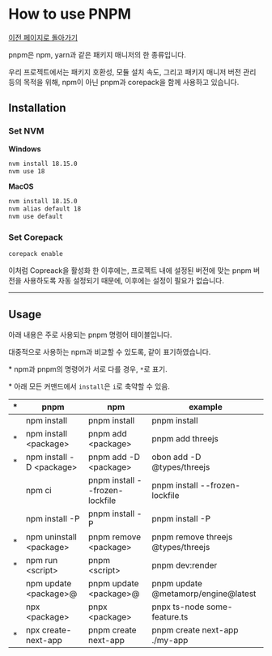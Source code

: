 # How to use PNPM

[이전 페이지로 돌아가기](../README.md)

pnpm은 npm, yarn과 같은 패키지 매니저의 한 종류입니다.

우리 프로젝트에서는 패키지 호환성, 모듈 설치 속도, 그리고 패키지 매니저 버전 관리 등의 목적을 위해, npm이 아닌 pnpm과 corepack을 함께 사용하고 있습니다.

## Installation

### Set NVM

**Windows**

```bash
nvm install 18.15.0
nvm use 18
```

**MacOS**

```bash
nvm install 18.15.0
nvm alias default 18
nvm use default
```

### Set Corepack

```bash
corepack enable
```

이처럼 Copreack을 활성화 한 이후에는, 프로젝트 내에 설정된 버전에 맞는 pnpm 버전을 사용하도록 자동 설정되기 때문에, 이후에는 설정이 필요가 없습니다.

---

## Usage

아래 내용은 주로 사용되는 pnpm 명령어 테이블입니다.

대중적으로 사용하는 npm과 비교할 수 있도록, 같이 표기하였습니다.

\* npm과 pnpm의 명령어가 서로 다를 경우, `*`로 표기.

\* 아래 모든 커맨드에서 `install`은 `i`로 축약할 수 있음.

| \*  | pnpm                            | npm                              | example                             |
| --- | ------------------------------- | -------------------------------- | ----------------------------------- |
|     | npm install                     | pnpm install                     | pnpm install                        |
| \*  | npm install \<package>          | pnpm add \<package>              | pnpm add threejs                    |
| \*  | npm install -D \<package>       | pnpm add -D \<package>           | obon add -D @types/threejs          |
|     | npm ci                          | pnpm install --frozen-lockfile   | pnpm install --frozen-lockfile      |
|     | npm install -P                  | pnpm install -P                  | pnpm install -P                     |
| \*  | npm uninstall \<package>        | pnpm remove \<package>           | pnpm remove threejs @types/threejs  |
| \*  | npm run \<script>               | pnpm \<script>                   | pnpm dev:render                     |
|     | npm update \<package>@<version> | pnpm update \<package>@<version> | pnpm update @metamorp/engine@latest |
|     | npx \<package>                  | pnpx \<package>                  | pnpx ts-node some-feature.ts        |
| \*  | npx create-next-app             | pnpm create next-app             | pnpm create next-app ./my-app       |
